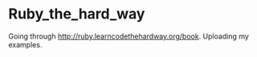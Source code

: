 Ruby_the_hard_way
=================

Going through http://ruby.learncodethehardway.org/book. Uploading my examples. 
